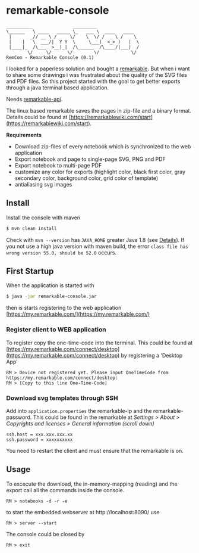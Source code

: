 # remarkable-console

```
__________               _________                
\______   \ ____   _____ \_   ___ \  ____   ____  
 |       _// __ \ /     \/    \  \/ /  _ \ /    \ 
 |    |   \  ___/|  Y Y  \     \___(  <_> )   |  \
 |____|_  /\___  >__|_|  /\______  /\____/|___|  /
        \/     \/      \/        \/            \/ 
RemCom - Remarkable Console (0.1)
```

I looked for a paperless solution and bought a [remarkable](https://remarkable.com/). But when i 
want to share some drawings i was frustrated about the quality of the SVG files and PDF files.  So this project started with the goal to get better exports through a java terminal based application.

Needs [remarkable-api](https://github.com/matthiaw/remarkable-api).

The linux based remarkable saves the pages in zip-file and a binary format.
Details could be found at [https://remarkablewiki.com/start](https://remarkablewiki.com/start).

**Requirements** 
 * Download zip-files of every notebook which is synchronized to the web application
 * Export notebook and page to single-page SVG, PNG and PDF 
 * Export notebook to multi-page PDF 
 * customize any color for exports (highlight color, black first color, gray secondary color, background color, grid color of template)
 * antialiasing svg images
 
## Install
Install the console with maven

```sh
$ mvn clean install
```
Check with `mvn --version` has `JAVA_HOME` greater Java 1.8 (see [Details](https://subscription.packtpub.com/book/application_development/9781785286124/1/ch01lvl1sec13/changing-the-jdk-used-by-maven)). If you not use a high java version with maven build, the error `class file has wrong version 55.0, should be 52.0` occurs.

## First Startup
When the application is started with 

```sh
$ java -jar remarkable-console.jar
```

then is starts registering to the web application [https://my.remarkable.com/](https://my.remarkable.com/)

### Register client to WEB application
To register copy the one-time-code into the terminal. This could be found at [https://my.remarkable.com/connect/desktop](https://my.remarkable.com/connect/desktop) by registering a 'Desktop App'

```
RM > Device not registered yet. Please input OneTimeCode from https://my.remarkable.com/connect/desktop:
RM > [Copy to this line One-Time-Code]
```

### Download svg templates through SSH
Add into `application.properties` the remarkable-ip and the remarkable-password. This could be found in the remarkable at *Settings > About > Copyrights and licenses > General information (scroll down)*

```
ssh.host = xxx.xxx.xxx.xx
ssh.password = xxxxxxxxxx
```

You need to restart the client and must ensure that the remarkable is on.

## Usage
To excecute the download, the in-memory-mapping (reading) and the export call all the commands inside the console.

```
RM > notebooks -d -r -e
```

to start the embedded webserver at http://localhost:8090/ use

```
RM > server --start
```

The console could be closed by

```
RM > exit
```
